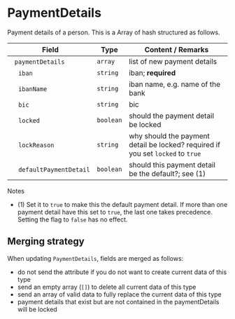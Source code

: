 # PaymentDetails

Payment details of a person. This is a Array of hash structured as follows.

| Field                                          | Type      | Content / Remarks                                                               |
| ---------------------------------------------- | --------- | ------------------------------------------------------------------------------- |
| &nbsp;&nbsp;`paymentDetails`                   | `array`   | list of new payment details                                                     |
| &nbsp;&nbsp;&nbsp;&nbsp;`iban`                 | `string`  | iban; **required**                                                              |
| &nbsp;&nbsp;&nbsp;&nbsp;`ibanName`             | `string`  | iban name, e.g. name of the bank                                                |
| &nbsp;&nbsp;&nbsp;&nbsp;`bic`                  | `string`  | bic                                                                             |
| &nbsp;&nbsp;&nbsp;&nbsp;`locked`               | `boolean` | should the payment detail be locked                                             |
| &nbsp;&nbsp;&nbsp;&nbsp;`lockReason`           | `string`  | why should the payment detail be locked? required if you set `locked` to `true` |
| &nbsp;&nbsp;&nbsp;&nbsp;`defaultPaymentDetail` | `boolean` | should this payment detail be the default?; see (1)                             |

Notes

* (1) Set it to `true` to make this the default payment detail. If more than one payment detail have this set to `true`, the last one takes precedence. Setting the flag to `false` has no effect.

## Merging strategy

When updating `PaymentDetails`, fields are merged as follows:

* do not send the attribute if you do not want to create current data of this type
* send an empty array (`[]`) to delete all current data of this type
* send an array of valid data to fully replace the current data of this type
* payment details that exist but are not contained in the paymentDetails will be locked
